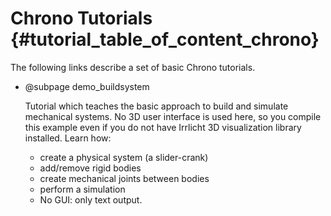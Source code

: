 Chrono Tutorials {#tutorial_table_of_content_chrono}
==========================

The following links describe a set of basic Chrono tutorials. 

-   @subpage demo_buildsystem
	
    Tutorial which teaches the basic approach to build and simulate mechanical systems. No 3D user interface is used here, so you compile this example even if you do not have Irrlicht 3D visualization library installed. Learn how:

    - create a physical system (a slider-crank)
    - add/remove rigid bodies
    - create mechanical joints between bodies
    - perform a simulation 
    - No GUI: only text output. 


